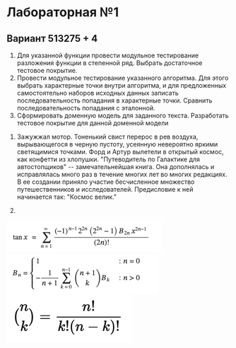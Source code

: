 # Лабораторная №1

## Вариант 513275 + 4

1. Для указанной функции провести модульное тестирование разложения функции в степенной ряд. Выбрать достаточное тестовое покрытие.
2. Провести модульное тестирование указанного алгоритма. Для этого выбрать характерные точки внутри алгоритма, и для предложенных самостоятельно наборов исходных данных записать последовательность попадания в характерные точки. Сравнить последовательность попадания с эталонной.
3. Сформировать доменную модель для заданного текста.  Разработать тестовое покрытие для данной доменной модели

1) Зажужжал мотор. Тоненький свист перерос в рев воздуха, вырывающегося в черную пустоту, усеянную невероятно яркими
светящимися точками. Форд и Артур вылетели в открытый космос, как конфетти из хлопушки.
"Путеводитель по Галактике для автостопщиков" -- замечательнейшая книга. Она дополнялась и исправлялась много раз в
течение многих лет во многих редакциях. В ее создании приняло участие бесчисленное множество путешественников и
исследователей.
Предисловие к ней начинается так: "Космос велик."

2) 
![img.png](images/img_2.png)
![img.png](images/img.png)
![img2.png](images/img_1.png)
